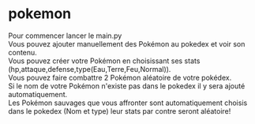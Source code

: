# pokemon

Pour commencer lancer le main.py  
Vous pouvez ajouter manuellement des Pokémon au pokedex et voir son contenu.  
Vous pouvez créer votre Pokémon en choisissant ses stats (hp,attaque,defense,type(Eau,Terre,Feu,Normal)).    
Vous pouvez faire combattre 2 Pokémon aléatoire de votre pokédex.  
Si le nom de votre Pokémon n'existe pas dans le pokedex il y sera ajouté automatiquement.  
Les Pokémon sauvages que vous affronter sont automatiquement choisis dans le pokedex (Nom et type) leur stats par contre seront aléatoire!  

